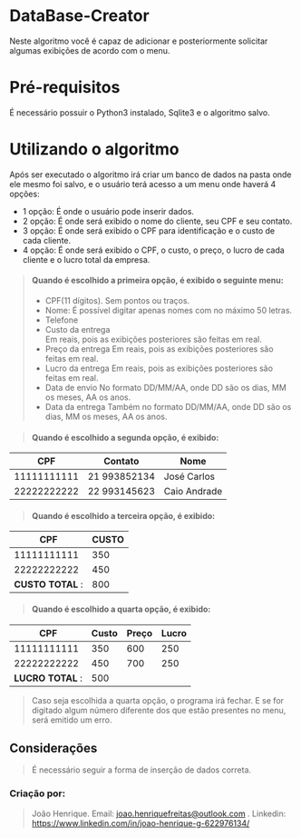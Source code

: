 # DataBase-Creator

Neste algoritmo você é capaz de adicionar e posteriormente solicitar algumas exibições de acordo com o menu.


# Pré-requisitos

É necessário possuir o Python3 instalado, Sqlite3 e o algoritmo salvo.  

# Utilizando o algoritmo
Após ser executado o algoritmo irá criar um banco de dados na pasta onde ele mesmo foi salvo, e o usuário terá acesso a um menu onde haverá 4 opções: 
- 1 opção: É onde o usuário pode inserir dados.
- 2 opção: É onde será exibido o nome do cliente, seu CPF e seu contato.
- 3 opção: É onde será exibido o CPF para identificação e o custo de cada cliente.
- 4 opção: É onde será exibido o CPF, o custo, o preço, o lucro de cada cliente e o lucro total da empresa.
> #### Quando é escolhido a primeira opção, é exibido o seguinte menu:
>- CPF(11 dígitos).
> Sem pontos ou traços.
>- Nome:
> É possível digitar apenas nomes com no máximo 50 letras.
>- Telefone
>- Custo da entrega    
> Em reais, pois as exibições posteriores são feitas em real.
>- Preço da entrega
> Em reais, pois as exibições posteriores são feitas em real.
>- Lucro da entrega
> Em reais, pois as exibições posteriores são feitas em real.
>- Data de envio
> No formato DD/MM/AA, onde DD são os dias, MM os meses, AA os anos.
>- Data da entrega
> Também no formato DD/MM/AA, onde DD são os dias, MM os meses, AA os anos.

>#### Quando é escolhido a segunda opção, é exibido:
> 
|CPF | Contato | Nome|
|--|--|--|
| 11111111111 | 21 993852134 |José Carlos|
| 22222222222 | 22 993145623 | Caio Andrade

> #### Quando é escolhido a terceira opção, é exibido: 
>
|CPF  | CUSTO  |
|--|--|
| 11111111111  |350  |
|22222222222 |450
|**CUSTO TOTAL** : |800
>#### Quando é escolhido a quarta opção, é exibido:
>
| CPF |Custo  |Preço|Lucro|
|--|--|--|--|
|11111111111  | 350|600|250|
|22222222222 |450|700|250|
|**LUCRO TOTAL** : |500
>Caso seja escolhida a quarta opção, o programa irá fechar. E se for digitado algum número diferente dos que estão presentes no menu, será emitido um erro. 
## Considerações
 >É necessário seguir a forma de inserção de dados correta. 

### Criação por:
>João Henrique.
>Email: joao.henriquefreitas@outlook.com .
>Linkedin: https://www.linkedin.com/in/joao-henrique-g-622976134/
